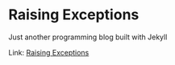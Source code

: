 # Raising Exceptions

Just another programming blog built with Jekyll

Link: [Raising Exceptions](https://raisingexceptions.com/)
